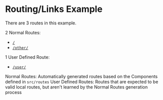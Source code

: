 # Routing/Links Example

There are 3 routes in this example.

2 Normal Routes:

- [`/`](src/routes/index.tsx)
- [`/other/`](src/routes/other.tsx)

1 User Defined Route:

- [`/user/`](src/userDefinedRoutes.d.ts)

Normal Routes: Automatically generated routes based on the Components defined in `src/routes`
User Defined Routes: Routes that are expected to be valid local routes, but aren't learned by the Normal Routes generation process
